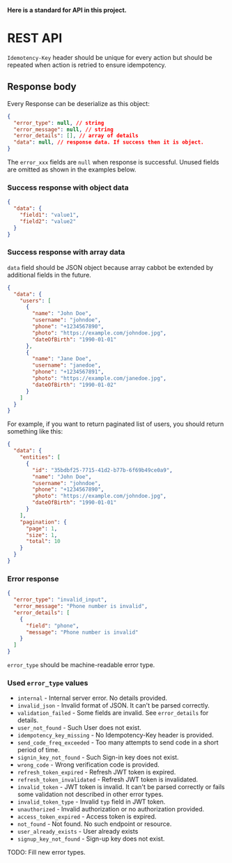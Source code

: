 **Here is a standard for API in this project.**
# REST API
`Idemotency-Key` header should be unique for every action but should be repeated when action is retried to ensure idempotency.
## Response body
Every Response can be deserialize as this object:
```json
{
  "error_type": null, // string
  "error_message": null, // string
  "error_details": [], // array of details
  "data": null, // response data. If success then it is object.
}
```
The `error_xxx` fields are `null` when response is successful.
Unused fields are omitted as shown in the examples below.
### Success response with object data
```json
{
  "data": {
    "field1": "value1",
    "field2": "value2"
  }
}
```
### Success response with array data
`data` field should be JSON object because array cabbot be extended by additional fields in the future.
```json
{
  "data": {
    "users": [
      {
        "name": "John Doe",
        "username": "johndoe",
        "phone": "+1234567890",
        "photo": "https://example.com/johndoe.jpg",
        "dateOfBirth": "1990-01-01"
      },
      {
        "name": "Jane Doe",
        "username": "janedoe",
        "phone": "+1234567891",
        "photo": "https://example.com/janedoe.jpg",
        "dateOfBirth": "1990-01-02"
      }
    ]
  }
}
```
For example, if you want to return paginated list of users, you should return something like this:
```json
{
  "data": {
    "entities": [
      {
        "id": "35bdbf25-7715-41d2-b77b-6f69b49ce0a9",
        "name": "John Doe",
        "username": "johndoe",
        "phone": "+1234567890",
        "photo": "https://example.com/johndoe.jpg",
        "dateOfBirth": "1990-01-01"
      }
    ],
    "pagination": {
      "page": 1,
      "size": 1,
      "total": 10
    }
  }
}
```
### Error response
```json
{
  "error_type": "invalid_input",
  "error_message": "Phone number is invalid",
  "error_details": [
    {
      "field": "phone",
      "message": "Phone number is invalid"
    }
  ]
}
```
`error_type` should be machine-readable error type.
### Used `error_type` values
- `internal` - Internal server error. No details provided.
- `invalid_json` - Invalid format of JSON. It can't be parsed correctly.
- `validation_failed` - Some fields are invalid. See `error_details` for details.
- `user_not_found` - Such User does not exist.
- `idempotency_key_missing` - No Idempotency-Key header is provided.
- `send_code_freq_exceeded` - Too many attempts to send code in a short period of time.
- `signin_key_not_found` - Such Sign-in key does not exist.
- `wrong_code` - Wrong verification code is provided.
- `refresh_token_expired` - Refresh JWT token is expired.
- `refresh_token_invalidated` - Refresh JWT token is invalidated.
- `invalid_token` - JWT token is invalid. It can't be parsed correctly or fails some validation not described in other error types.
- `invalid_token_type` - Invalid `typ` field in JWT token.
- `unauthorized` - Invalid authorization or no authorization provided.
- `access_token_expired` - Access token is expired.
- `not_found` - Not found. No such endpoint or resource.
- `user_already_exists` - User already exists
- `signup_key_not_found` - Sign-up key does not exist.

TODO: Fill new error types.
